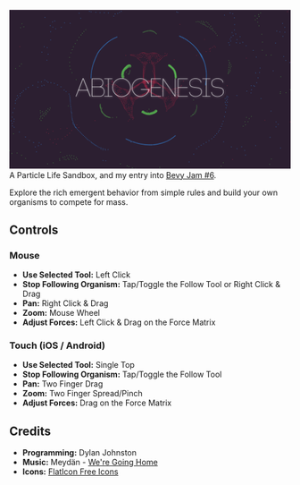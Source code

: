 ![](./logo.png)
A Particle Life Sandbox, and my entry into [Bevy Jam #6](https://itch.io/jam/bevy-jam-6/rate/3610690).

Explore the rich emergent behavior from simple rules and build your own organisms to compete for mass.

## Controls
### Mouse
* **Use Selected Tool:** Left Click
* **Stop Following Organism:** Tap/Toggle the Follow Tool or Right Click & Drag
* **Pan:** Right Click & Drag
* **Zoom:** Mouse Wheel
* **Adjust Forces:** Left Click & Drag on the Force Matrix

### Touch (iOS / Android)
* **Use Selected Tool:** Single Top
* **Stop Following Organism:** Tap/Toggle the Follow Tool
* **Pan:** Two Finger Drag
* **Zoom:** Two Finger Spread/Pinch
* **Adjust Forces:** Drag on the Force Matrix

## Credits
* **Programming:** Dylan Johnston
* **Music:** Meydän - [We're Going Home](https://meydan.bandcamp.com/track/were-going-home)
* **Icons:** [FlatIcon Free Icons](https://www.flaticon.com/)
